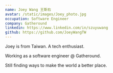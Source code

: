 ```yaml
---
name: Joey Wang 王斯右
avatar: /static/images/Joey_photo.jpg
occupation: Software Engineer
company: Gatheround
linkedin: https://www.linkedin.com/in/szuyuwang
github: https://github.com/JoeyWangTW
---
```


Joey is from Taiwan. A tech enthusiast.

Working as a software engineer @ Gatheround.

Still finding ways to make the world a better place.

